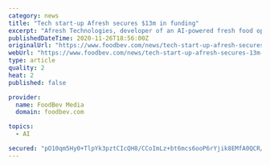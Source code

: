 ```yaml
---
category: news
title: "Tech start-up Afresh secures $13m in funding"
excerpt: "Afresh Technologies, developer of an AI-powered fresh food optimisation platform for grocers, has raised $13m in Series A extension funding."
publishedDateTime: 2020-11-26T18:56:00Z
originalUrl: "https://www.foodbev.com/news/tech-start-up-afresh-secures-13m-in-funding/"
webUrl: "https://www.foodbev.com/news/tech-start-up-afresh-secures-13m-in-funding/"
type: article
quality: 2
heat: 2
published: false

provider:
  name: FoodBev Media
  domain: foodbev.com

topics:
  - AI

secured: "pO10qm5Hy0+TlpYk3pztCIcQH8/CCoImLz+bt6mcs6ooP6rYjik8EMfA0QCR/VrYjtHet4bW4RMqF6BPyRJomzqBrqbgzKuSwXAkGkArBx2Ospw6iP15vW+xAt5S8zzp4gVDjkTuxgzraDkq1cIWousYeo5NazKmO5DvQk1Hp1L1i1vePr+H09Du9zLs7qXo7vRxPW1SRcTxbZEvrGy5OFqEvrW/K963Hzg6Lx7UBdmuYNvoiuiuM1395PYFieyCTksPU0S537AUFxGJJVAja6zwinh8w0EJgoB7gA62XLCJNK0gSgmUxXEm3CRl9ikgQ3mQ6RB9WyfQKexRZgIAMI8XUV9MPQMgQgsajV1IZIs=;bq7uDcoScKfFhjv2mccB7Q=="
---
```


